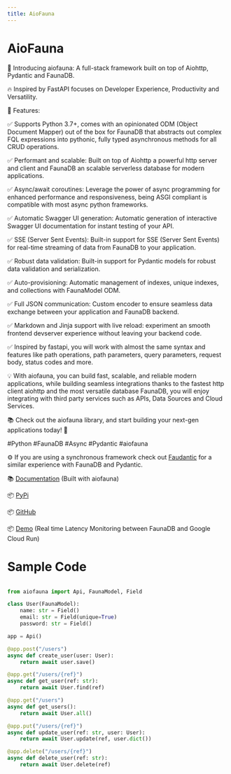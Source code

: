 ```yaml
---
title: AioFauna
---
```


# AioFauna

🚀 Introducing aiofauna: A full-stack framework built on top of Aiohttp, Pydantic and FaunaDB.

🔥 Inspired by FastAPI focuses on Developer Experience, Productivity and Versatility.

🌟 Features:

✅ Supports Python 3.7+, comes with an opinionated ODM (Object Document Mapper) out of the box for FaunaDB that abstracts out complex FQL expressions into pythonic, fully typed asynchronous methods for all CRUD operations.

✅ Performant and scalable: Built on top of Aiohttp a powerful http server and client and FaunaDB an scalable serverless database for modern applications.

✅ Async/await coroutines: Leverage the power of async programming for enhanced performance and responsiveness, being ASGI compliant is compatible with most async python frameworks.

✅ Automatic Swagger UI generation: Automatic generation of interactive Swagger UI documentation for instant testing of your API.

✅ SSE (Server Sent Events): Built-in support for SSE (Server Sent Events) for real-time streaming of data from FaunaDB to your application.

✅ Robust data validation: Built-in support for Pydantic models for robust data validation and serialization.

✅ Auto-provisioning: Automatic management of indexes, unique indexes, and collections with FaunaModel ODM.

✅ Full JSON communication: Custom encoder to ensure seamless data exchange between your application and FaunaDB backend.

✅ Markdown and Jinja support with live reload: experiment an smooth frontend devserver experience without leaving your backend code.

✅ Inspired by fastapi, you will work with almost the same syntax and features like path operations, path parameters, query parameters, request body, status codes and more.

💡 With aiofauna, you can build fast, scalable, and reliable modern applications, while building seamless integrations thanks to the fastest http client aiohttp and the most versatile database FaunaDB, you will enjoy integrating with third party services such as APIs, Data Sources and Cloud Services.

📚 Check out the aiofauna library, and start building your next-gen applications today! 🚀

#Python #FaunaDB #Async #Pydantic #aiofauna

⚙️ If you are using a synchronous framework check out [Faudantic](https://github.com/obahamonde/faudantic) for a similar experience with FaunaDB and Pydantic.

📚 [Documentation](https://obahamonde-aiofauna-docs.smartpro.solutions) (Built with aiofauna)

📦 [PyPi](https://pypi.org/project/aiofauna/)

📦 [GitHub](https://github.com/obahamonde/aiofauna)

📦 [Demo](https://aiofaunastreams-fwuw7gz7oq-uc.a.run.app/) (Real time Latency Monitoring between FaunaDB and Google Cloud Run)

# Sample Code

```python

from aiofauna import Api, FaunaModel, Field

class User(FaunaModel):
    name: str = Field()
    email: str = Field(unique=True)
    password: str = Field()

app = Api()

@app.post("/users")
async def create_user(user: User):
    return await user.save()

@app.get("/users/{ref}")
async def get_user(ref: str):
    return await User.find(ref)

@app.get("/users")
async def get_users():
    return await User.all()

@app.put("/users/{ref}")
async def update_user(ref: str, user: User):
    return await User.update(ref, user.dict())

@app.delete("/users/{ref}")
async def delete_user(ref: str):
    return await User.delete(ref)

```
